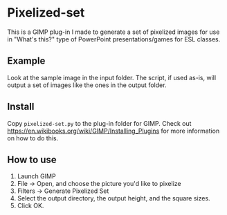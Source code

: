 # Pixelized-set
This is a GIMP plug-in I made to generate a set of pixelized images for use in "What's this?" type of PowerPoint presentations/games for ESL classes.

## Example
Look at the sample image in the input folder. The script, if used as-is, will output a set of images like the ones in the output folder.

## Install
Copy `pixelized-set.py` to the plug-in folder for GIMP. Check out https://en.wikibooks.org/wiki/GIMP/Installing_Plugins for more information on how to do this.

## How to use
1. Launch GIMP
2. File -> Open, and choose the picture you'd like to pixelize
3. Filters -> Generate Pixelized Set
4. Select the output directory, the output height, and the square sizes.
5. Click OK.